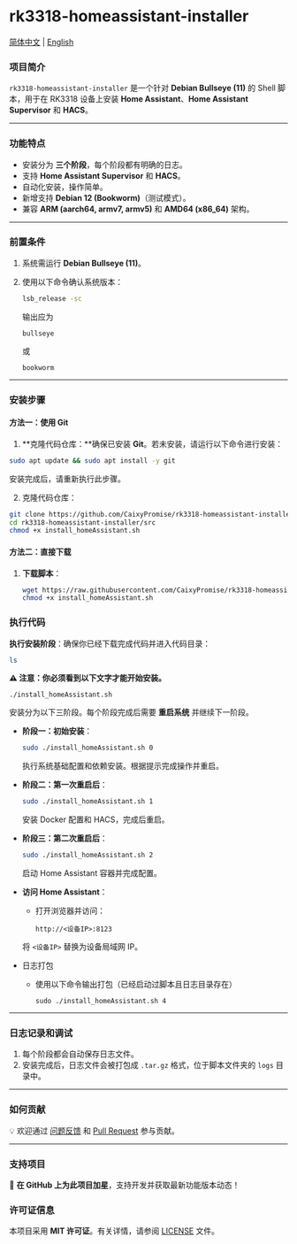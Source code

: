 # rk3318-homeassistant-installer

[简体中文](README_CN.md) | [English](#README.md)

### 项目简介

`rk3318-homeassistant-installer` 是一个针对 **Debian Bullseye (11)** 的 Shell 脚本，用于在 RK3318 设备上安装 **Home Assistant**、**Home Assistant Supervisor** 和 **HACS**。

------

### 功能特点

- 安装分为 **三个阶段**，每个阶段都有明确的日志。
- 支持 **Home Assistant Supervisor** 和 **HACS**。
- 自动化安装，操作简单。
- 新增支持 **Debian 12 (Bookworm)**（测试模式）。
- 兼容 **ARM (aarch64, armv7, armv5)** 和 **AMD64 (x86_64)** 架构。

------

### 前置条件

1. 系统需运行 **Debian Bullseye (11)**。

2. 使用以下命令确认系统版本：

   ```bash
   lsb_release -sc
   ```

   输出应为 

   ```
   bullseye
   ```
   
   或
   
   ```
   bookworm
   ```

------

### 安装步骤

#### 方法一：使用 Git

1. **克隆代码仓库：**确保已安装 **Git**。若未安装，请运行以下命令进行安装：

```sh
sudo apt update && sudo apt install -y git
```

安装完成后，请重新执行此步骤。

2. 克隆代码仓库：

```sh
git clone https://github.com/CaixyPromise/rk3318-homeassistant-installer.git
cd rk3318-homeassistant-installer/src
chmod +x install_homeAssistant.sh
```

#### 方法二：直接下载

1. **下载脚本**：

   ```bash
   wget https://raw.githubusercontent.com/CaixyPromise/rk3318-homeassistant-installer/main/src/install_homeAssistant.sh -O install_homeAssistant.sh
   chmod +x install_homeAssistant.sh
   ```

### 执行代码

**执行安装阶段**：确保你已经下载完成代码并进入代码目录：

```sh
ls
```

**:warning: 注意：你必须看到以下文字才能开始安装。**

```
./install_homeAssistant.sh
```

安装分为以下三阶段。每个阶段完成后需要 **重启系统** 并继续下一阶段。

- **阶段一：初始安装**：

  ```bash
  sudo ./install_homeAssistant.sh 0
  ```

  执行系统基础配置和依赖安装。根据提示完成操作并重启。

- **阶段二：第一次重启后**：

  ```bash
  sudo ./install_homeAssistant.sh 1
  ```

  安装 Docker 配置和 HACS，完成后重启。

- **阶段三：第二次重启后**：

  ```bash
  sudo ./install_homeAssistant.sh 2
  ```

  启动 Home Assistant 容器并完成配置。
  
- **访问 Home Assistant**：

   - 打开浏览器并访问：

     ```
     http://<设备IP>:8123
     ```

   将 `<设备IP>` 替换为设备局域网 IP。

- 日志打包

   - 使用以下命令输出打包（已经启动过脚本且日志目录存在）

     ```shell
     sudo ./install_homeAssistant.sh 4
     ```

------

### 日志记录和调试

1. 每个阶段都会自动保存日志文件。
2. 安装完成后，日志文件会被打包成 `.tar.gz` 格式，位于脚本文件夹的 `logs` 目录中。

------

### 如何贡献

💡 欢迎通过 [问题反馈](https://github.com/CaixyPromise/rk3318-homeassistant-installer/issues) 和 [Pull Request](https://github.com/CaixyPromise/rk3318-homeassistant-installer/pulls) 参与贡献。

------

### 支持项目

🌟 **在 GitHub 上为此项目加星**，支持开发并获取最新功能版本动态！

### 许可证信息

本项目采用 **MIT 许可证**。有关详情，请参阅 [LICENSE](LICENSE) 文件。
